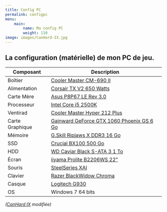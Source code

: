 ```yaml
---
title: Config PC
permalink: configpc
menu:
    main:
        name: Ma config PC
        weight: 110
image: images/CanHard-IX.jpg
---
```

## La configuration (matérielle) de mon PC de jeu.

| Composant       | Description |
| --------------- | ----------- |
| Boîtier         | [Cooler Master CM-690 II](http://www.coolermaster.com/case/mid-tower/cm-690-ii-ver-2/) |
| Alimentation    | [Corsair TX V2 650 Watts](http://www.materiel.net/alimentation-pour-pc/corsair-tx-v2-650w-64329.html) |
| Carte Mère      | [Asus P8P67 LE Rev 3.0](https://www.asus.com/Motherboards/P8P67_LE/) |
| Processeur      | [Intel Core i5 2500K](http://ark.intel.com/products/52209/Intel-Core-i5-2500-Processor-6M-Cache-up-to-3_70-GHz) |
| Ventirad        | [Cooler Master Hyper 212 Plus](http://www.coolermaster.com/cooling/cpu-air-cooler/hyper-212-plus/) |
| Carte Graphique | [Gainward GeForce GTX 1060 Phoenix GS 6 Go](http://www.gainward.com/main/vgapro.php?id=988) |
| Mémoire         | [G.Skill Ripjaws X DDR3 16 Go](http://www.gskill.com/en/product/f3-12800cl9d-8gbxl) |
| SSD             | [Crucial BX100 500 Go](http://www.crucial.fr/fra/fr/macbook-pro-(13-pouces,-d%C3%A9but-2011)/CT6512438) |
| HDD             | [WD Caviar Black S-ATA 3 1 To](https://www.wdc.com/fr-fr/products/internal-storage/wd-black-desktop.html#WD1003FZEX) |
| Écran           | [iiyama Prolite B2206WS 22"](http://iiyama.com/fr_fr/produits/prolite-b2206ws-1/) |
| Souris          | [SteelSeries XAI](http://www.lesnumeriques.com/souris/steelseries-xai-p7147/test.html) |
| Clavier         | [Razer BlackWidow Chroma](http://www.razerzone.com/gaming-keyboards-keypads/razer-blackwidow-chroma) |
| Casque          | [Logitech G930](http://gaming.logitech.com/en-us/product/g930-7-1-wireless-gaming-headset) |
| OS              | Windows 7 64 bits |

_([CanHard IX](http://www.materiel.net/ordinateur/materiel-net-canhard-ix-70538.html) modifiée)_
